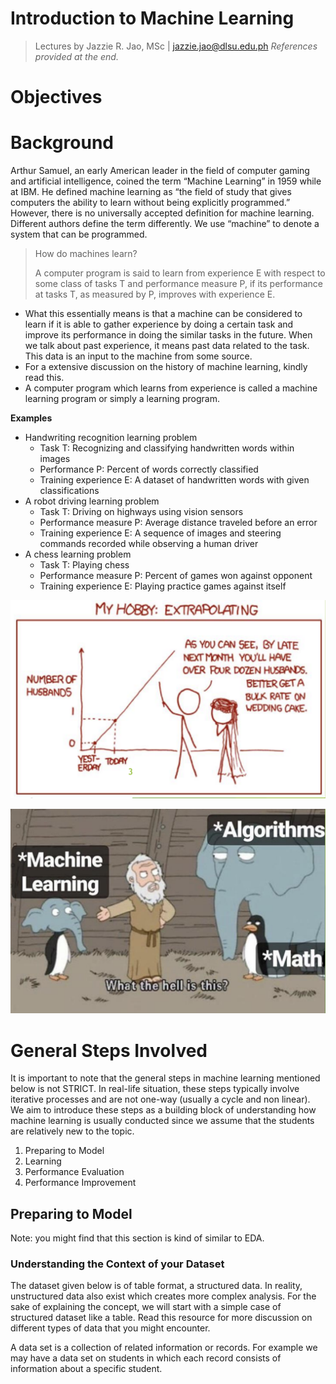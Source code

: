 

# Introduction to Machine Learning

> Lectures by Jazzie R. Jao, MSc | jazzie.jao@dlsu.edu.ph 
> *References provided at the end.*
# Objectives



# Background

Arthur Samuel, an early American leader in the field of computer gaming and artificial intelligence, coined the term “Machine Learning” in 1959 while at IBM. He defined machine learning as “the field of study that gives computers the ability to learn without being explicitly programmed.” However, there is no universally accepted definition for machine learning. Different authors define the term differently. We use “machine” to denote a system that can be programmed.

> How do machines learn?
> 
> A computer program is said to learn from experience E with respect to some class of tasks T and performance measure P, if its performance at tasks T, as measured by P, improves with experience E.

- What this essentially means is that a machine can be considered to learn if it is able to gather experience by doing a certain task and improve its performance in doing the similar tasks in the future. When we talk about past experience, it means past data related to the task. This data is an input to the machine from some source.
- For a extensive discussion on the history of machine learning, kindly read this.
- A computer program which learns from experience is called a machine learning program or simply a learning program.

**Examples**

- Handwriting recognition learning problem
    - Task T: Recognizing and classifying handwritten words within images
    - Performance P: Percent of words correctly classified
    - Training experience E: A dataset of handwritten words with given classifications
- A robot driving learning problem
    - Task T: Driving on highways using vision sensors
    - Performance measure P: Average distance traveled before an error
    - Training experience E: A sequence of images and steering commands recorded while observing a human driver
- A chess learning problem
    - Task T: Playing chess
    - Performance measure P: Percent of games won against opponent
    - Training experience E: Playing practice games against itself

![](images/Screenshot%202024-08-28%20at%205.59.14%20PM.png)

![](images/Screenshot%202024-08-28%20at%206.01.06%20PM.png)


# General Steps Involved

It is important to note that the general steps in machine learning mentioned below is not STRICT. In real-life situation, these steps typically involve iterative processes and are not one-way (usually a cycle and non linear). We aim to introduce these steps as a building block of understanding how machine learning is usually conducted since we assume that the students are relatively new to the topic.

1. Preparing to Model
2. Learning
3. Performance Evaluation
4. Performance Improvement

## Preparing to Model

Note: you might find that this section is kind of similar to EDA.

### Understanding the Context of your Dataset

The dataset given below is of table format, a structured data. In reality, unstructured data also exist which creates more complex analysis. For the sake of explaining the concept, we will start with a simple case of structured dataset like a table. Read this resource for more discussion on different types of data that you might encounter.

A data set is a collection of related information or records. For example we may have a data set on students in which each record consists of information about a specific student.